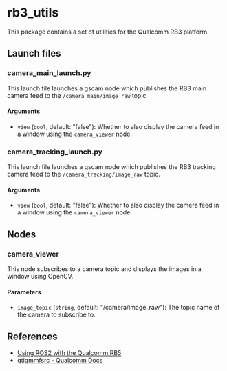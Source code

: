 # rb3_utils
This package contains a set of utilities for the Qualcomm RB3 platform.

## Launch files
### camera_main_launch.py
This launch file launches a gscam node which publishes the RB3 main camera feed to the `/camera_main/image_raw` topic.
#### Arguments
- `view` (`bool`, default: "false"): Whether to also display the camera feed in a window using the `camera_viewer` node.

### camera_tracking_launch.py
This launch file launches a gscam node which publishes the RB3 tracking camera feed to the `/camera_tracking/image_raw` topic.
#### Arguments
- `view` (`bool`, default: "false"): Whether to also display the camera feed in a window using the `camera_viewer` node.

## Nodes
### camera_viewer
This node subscribes to a camera topic and displays the images in a window using OpenCV.
#### Parameters
- `image_topic` (`string`, default: "/camera/image_raw"): The topic name of the camera to subscribe to.

## References
- [Using ROS2 with the Qualcomm RB5](https://gist.github.com/stephendade/277f4d3d02bff565f393306c06ef570f)
- [qtiqmmfsrc - Qualcomm Docs](https://docs.qualcomm.com/bundle/publicresource/topics/80-70014-50/qtiqmmfsrc.html)